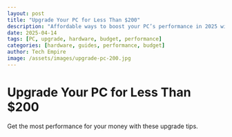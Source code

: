 ```yaml
---
layout: post
title: "Upgrade Your PC for Less Than $200"
description: "Affordable ways to boost your PC’s performance in 2025 without breaking the bank."
date: 2025-04-14
tags: [PC, upgrade, hardware, budget, performance]
categories: [hardware, guides, performance, budget]
author: Tech Empire
image: /assets/images/upgrade-pc-200.jpg
---
```


# Upgrade Your PC for Less Than $200

Get the most performance for your money with these upgrade tips.